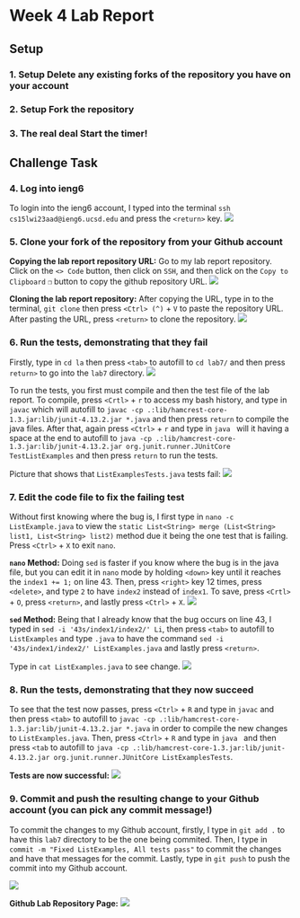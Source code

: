 # **Week 4 Lab Report**
## Setup
### **1. Setup Delete any existing forks of the repository you have on your account**
### **2. Setup Fork the repository**
### **3. The real deal Start the timer!**

## **Challenge Task**
### **4. Log into ieng6**
To login into the ieng6 account, I typed into the terminal `ssh cs15lwi23aad@ieng6.ucsd.edu` and press the `<return>` key.
![](./Lab-Report-4-Photos/Login_Lab-Report-4.png)


### **5. Clone your fork of the repository from your Github account**

**Copying the lab report repository URL:**
Go to my lab report repository. Click on the `<> Code` button, then click on `SSH`, and then click on the `Copy to Clipboard` `❐` button to copy the github repository URL.
![](./Lab-Report-4-Photos/GIt_Clone_Copy_Lab-Report-4.png)

**Cloning the lab report repository:**
 After copying the URL, type in to the terminal, `git clone` then press `<Ctrl> (^)` + `V` to paste the repository URL. After pasting the URL, press `<return>` to clone the repository. 
![](./Lab-Report-4-Photos/Git_Clone_Done_Lab-Report-4.png)

### **6. Run the tests, demonstrating that they fail**
Firstly, type in `cd la` then press `<tab>` to autofill to `cd lab7/` and then press `return>` to go into the `lab7` directory. 
![](./Lab-Report-4-Photos/cd_lab7_Lab-Report-4.png)

To run the tests, you first must compile and then the test file of the lab report. To compile, press `<Crtl>` + `r` to access my bash history, and type in `javac` which will autofill to `javac -cp .:lib/hamcrest-core-1.3.jar:lib/junit-4.13.2.jar *.java` and then press `return` to compile the java files. After that, again press `<Ctrl>` + `r` and type in `java ` will it having a space at the end to autofill to `java -cp .:lib/hamcrest-core-1.3.jar:lib/junit-4.13.2.jar org.junit.runner.JUnitCore TestListExamples` and then press `return` to run the tests.

Picture that shows that `ListExamplesTests.java` tests fail:
![](./Lab-Report-4-Photos/Test_Failed_Lab-Report-4.png)

### **7. Edit the code file to fix the failing test**
Without first knowing where the bug is, I first type in `nano -c ListExample.java` to view the `static List<String> merge (List<String> list1, List<String> list2)` method due it being the one test that is failing. Press `<Ctrl>` + `X` to exit `nano`.

**`nano` Method:**
Doing `sed` is faster if you know where the bug is in the java file, but you can edit it in `nano` mode by holding `<down>` key until it reaches the `index1 += 1;` on line 43. Then, press `<right>` key 12 times, press `<delete>`, and type `2` to have `index2` instead of `index1`. To save, press `<Crtl>` + `O`, press `<return>`, and lastly press `<Ctrl>` + `X`.
![](./Lab-Report-4-Photos/Bug_Found_Lab-Report-4.png)

**`sed` Method:**
Being that I already know that the bug occurs on line 43, I typed in `sed -i '43s/index1/index2/' Li`, then press `<tab>` to autofill to `ListExamples` and type `.java` to have the command `sed -i '43s/index1/index2/' ListExamples.java` and lastly press `<return>`. 

Type in `cat ListExamples.java` to see change.
![](./Lab-Report-4-Photos/Bug_Fixed_Lab-Report-4.png)


### **8. Run the tests, demonstrating that they now succeed**
To see that the test now passes, press `<Ctrl>` + `R` and type in `javac` and then press `<tab>` to autofill to `javac -cp .:lib/hamcrest-core-1.3.jar:lib/junit-4.13.2.jar *.java` in order to compile the new changes to  `ListExamples.java`. Then, press `<Ctrl>` + `R` and type in `java ` and then press `<tab` to autofill to `java -cp .:lib/hamcrest-core-1.3.jar:lib/junit-4.13.2.jar org.junit.runner.JUnitCore ListExamplesTests`. 

**Tests are now successful:**
![](./Lab-Report-4-Photos/Test_Pass_Lab-Report-4.png)

### **9. Commit and push the resulting change to your Github account (you can pick any commit message!)**
To commit the changes to my Github account, firstly, I type in `git add .` to have this `lab7` directory to be the one being commited. Then, I type in `commit -m "Fixed ListExamples, All tests pass"` to commit the changes and have that messages for the commit. Lastly, type in `git push` to push the commit into my Github account.

![](./Lab-Report-4-Photos/Git_Commit_Push_Lab-Report-4.png)

**Github Lab Repository Page:**
![](./Lab-Report-4-Photos/Github_Page_Change_Lab-Report-4.png)
